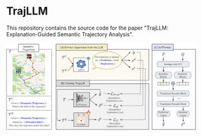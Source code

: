 # TrajLLM

This repository contains the source code for the paper "TrajLLM: Explanation-Guided Semantic Trajectory Analysis".

<img src="figs/chat.png">
